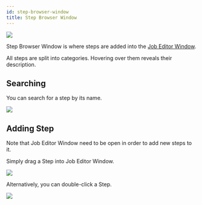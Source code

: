 ```yaml
---
id: step-browser-window
title: Step Browser Window
---
```


![](/products/rocktomate/assets/ui/step-browser-window.png)

Step Browser Window is where steps are added into the [Job Editor Window](ui/job-editor-window.md). 

All steps are split into categories. Hovering over them reveals their description.

## Searching

You can search for a step by its name.

![](/products/rocktomate/assets/ui/searching-step-in-step-browser-window.gif)

## Adding Step

Note that Job Editor Window need to be open in order to add new steps to it.

Simply drag a Step into Job Editor Window.

![](/products/rocktomate/assets/ui/adding-steps-into-job-editor-window-by-dragging.gif)

Alternatively, you can double-click a Step.

![](/products/rocktomate/assets/ui/adding-steps-into-job-editor-window-by-clicking.gif)